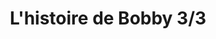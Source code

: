 ---
title: L'histoire de Bobby 3/3
link: https://player.vimeo.com/video/162561293
outil: scratch
type: video
contenttype: branchee
---